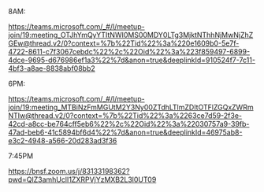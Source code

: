 8AM:

https://teams.microsoft.com/_#/l/meetup-join/19:meeting_OTJhYmQyYTItNWI0MS00MDY0LTg3MjktNThhNjMwNjZhZGEw@thread.v2/0?context=%7b%22Tid%22%3a%220e1609b0-5e7f-4722-8611-c7f3067cebdc%22%2c%22Oid%22%3a%223f859497-6899-4dce-9695-d676986ef1a3%22%7d&anon=true&deeplinkId=910524f7-7c11-4bf3-a8ae-8838abf08bb2


6PM:

https://teams.microsoft.com/_#/l/meetup-join/19:meeting_MTBiNzFmMGUtM2Y3Ny00ZTdhLTlmZDItOTFlZGQxZWRmNTIw@thread.v2/0?context=%7b%22Tid%22%3a%2263ce7d59-2f3e-42cd-a8cc-be764cff5eb6%22%2c%22Oid%22%3a%22030757a9-39fb-47ad-beb6-41c5894bf6d4%22%7d&anon=true&deeplinkId=46975ab8-e3c2-4948-a566-20d283ad3f36


7:45PM

https://bnsf.zoom.us/j/83133198362?pwd=QlZ3amhUclI1ZXRPVjYzMXB2L3l0UT09
